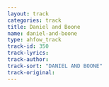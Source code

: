 ```yaml
---
layout: track
categories: track
title: Daniel and Boone
name: daniel-and-boone
type: ahfow_track
track-id: 350
track-lyrics: 
track-author: 
track-sort: "DANIEL AND BOONE"
track-original: 
---
```

